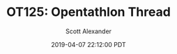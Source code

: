 ---
layout: podcast
title: "OT125: Opentathlon Thread"
author: Scott Alexander
description: https://slatestarcodex.com/2019/04/07/ot125-opentathlon-thread/
date: 2019-04-07 22:12:00 PDT
length: 406285
duration: 101
guid: ot125-opentathlon-thread
---